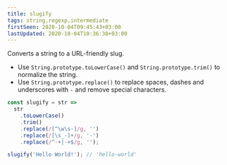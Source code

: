 ```yaml
---
title: slugify
tags: string,regexp,intermediate
firstSeen: 2020-10-04T09:45:43+03:00
lastUpdated: 2020-10-04T10:36:38+03:00
---
```


Converts a string to a URL-friendly slug.

- Use `String.prototype.toLowerCase()` and `String.prototype.trim()` to normalize the string.
- Use `String.prototype.replace()` to replace spaces, dashes and underscores with `-` and remove special characters.

```js
const slugify = str =>
  str
    .toLowerCase()
    .trim()
    .replace(/[^\w\s-]/g, '')
    .replace(/[\s_-]+/g, '-')
    .replace(/^-+|-+$/g, '');
```

```js
slugify('Hello World!'); // 'hello-world'
```
